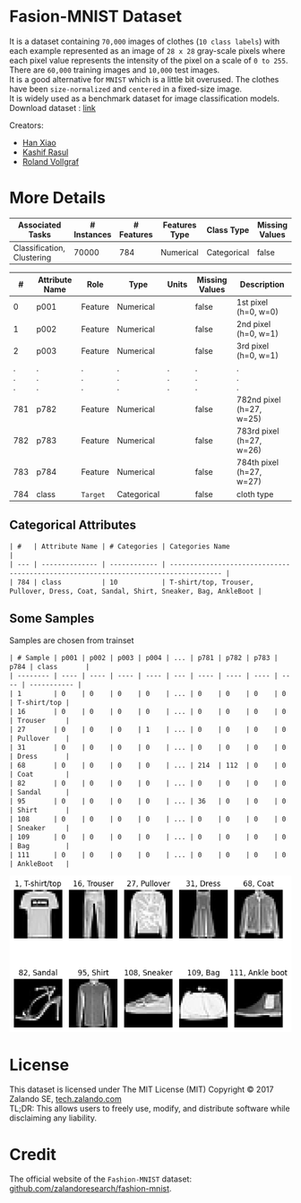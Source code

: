 # Fasion-MNIST Dataset
It is a dataset containing `70,000` images of clothes (`10 class labels`) with each example represented as an image of `28 x 28` gray-scale pixels where each pixel value represents the intensity of the pixel on a scale of `0 to 255`.  
There are `60,000` training images and `10,000` test images.  
It is a good alternative for `MNIST` which is a little bit overused. The clothes have been `size-normalized` and `centered` in a fixed-size image.  
It is widely used as a benchmark dataset for image classification models.  
Download dataset : [link](https://drive.google.com/drive/folders/1cKDs5Dm8vaacBHy_zQESGNsJfDTwY8u9)

Creators:
  - [Han Xiao](https://de.linkedin.com/in/hxiao87)
  - [Kashif Rasul](https://de.linkedin.com/in/kashif-rasul)
  - [Roland Vollgraf](https://de.linkedin.com/in/rolandvollgraf)

# More Details
| Associated Tasks           | # Instances | # Features | Features Type | Class Type  | Missing Values |
| -------------------------- | ----------- | ---------- | ------------- | ----------- | -------------- |
| Classification, Clustering | 70000       | 784        | Numerical     | Categorical | false          |

| #           | Attribute Name | Role        | Type        | Units       | Missing Values | Description              |
| ----------- | -------------- | ----------- | ----------- | ----------- | -------------- | ------------------------ |
| 0           | p001           | Feature     | Numerical   |             | false          | 1st pixel (h=0, w=0)     |
| 1           | p002           | Feature     | Numerical   |             | false          | 2nd pixel (h=0, w=1)     |
| 2           | p003           | Feature     | Numerical   |             | false          | 3rd pixel (h=0, w=1)     |
| .<br>.<br>. | .<br>.<br>.    | .<br>.<br>. | .<br>.<br>. | .<br>.<br>. | .<br>.<br>.    | .<br>.<br>.              |
| 781         | p782           | Feature     | Numerical   |             | false          | 782nd pixel (h=27, w=25) |
| 782         | p783           | Feature     | Numerical   |             | false          | 783rd pixel (h=27, w=26) |
| 783         | p784           | Feature     | Numerical   |             | false          | 784th pixel (h=27, w=27) |
| 784         | class          | `Target`    | Categorical |             | false          | cloth type               |

## Categorical Attributes
```
| #   | Attribute Name | # Categories | Categories Name                                                                     |
| --- | -------------- | ------------ | ----------------------------------------------------------------------------------- |
| 784 | class          | 10           | T-shirt/top, Trouser, Pullover, Dress, Coat, Sandal, Shirt, Sneaker, Bag, AnkleBoot |
```

## Some Samples
Samples are chosen from trainset
```
| # Sample | p001 | p002 | p003 | p004 | ... | p781 | p782 | p783 | p784 | class       |
| -------- | ---- | ---- | ---- | ---- | --- | ---- | ---- | ---- | ---- | ----------- |
| 1        | 0    | 0    | 0    | 0    | ... | 0    | 0    | 0    | 0    | T-shirt/top |
| 16       | 0    | 0    | 0    | 0    | ... | 0    | 0    | 0    | 0    | Trouser     |
| 27       | 0    | 0    | 0    | 1    | ... | 0    | 0    | 0    | 0    | Pullover    |
| 31       | 0    | 0    | 0    | 0    | ... | 0    | 0    | 0    | 0    | Dress       |
| 68       | 0    | 0    | 0    | 0    | ... | 214  | 112  | 0    | 0    | Coat        |
| 82       | 0    | 0    | 0    | 0    | ... | 0    | 0    | 0    | 0    | Sandal      |
| 95       | 0    | 0    | 0    | 0    | ... | 36   | 0    | 0    | 0    | Shirt       |
| 108      | 0    | 0    | 0    | 0    | ... | 0    | 0    | 0    | 0    | Sneaker     |
| 109      | 0    | 0    | 0    | 0    | ... | 0    | 0    | 0    | 0    | Bag         |
| 111      | 0    | 0    | 0    | 0    | ... | 0    | 0    | 0    | 0    | AnkleBoot   |
```
<!-- ![Demo](./demo.png) -->
<div align='center'><img src="./demo/demo.png" alt="Demo"></div>

# License
This dataset is licensed under The MIT License (MIT) Copyright © 2017 Zalando SE, [tech.zalando.com](https://tech.zalando.com)  
TL;DR: This allows users to freely use, modify, and distribute software while disclaiming any liability.

# Credit
The official website of the `Fashion-MNIST` dataset: [github.com/zalandoresearch/fashion-mnist](https://github.com/zalandoresearch/fashion-mnist).